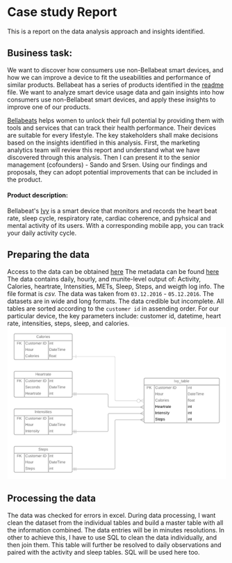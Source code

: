 # Case study Report
This is a report on the data analysis approach and insights identified.

## Business task:
We want to discover how consumers use non-Bellabeat smart devices, and how we can improve a device to fit the useabilities and performance of similar products.
Bellabeat has a series of products identified in the [readme](https://github.com/AntonAIG/google_da_capstone/blob/main/README.md) file. We want to analyze smart device usage data and gain insights into how consumers use non-Bellabeat smart devices, and apply these insights to improve one of our products.

[Bellabeats](https://bellabeat.com/about/) helps women to unlock their full potential by providing them with tools and services that can track their health performance. Their devices are suitable for every lifestyle.
The key stakeholders shall make decisions based on the insights identified in this analysis.
First, the marketing analytics team will review this report and understand what we have discovered through this analysis. Then I can present it to the senior management (cofounders) - Sando and Srsen. Using our findings and proposals, they can adopt potential improvements that can be included in the product.

#### Product description:
Bellabeat's [Ivy](https://bellabeat.com/ivy/) is a smart device that monitors and records the heart beat rate, sleep cycle, respiratory rate, cardiac coherence, and pyhsical and mental activity of its users. With a corresponding mobile app, you can track your daily activity cycle.

## Preparing the data
Access to the data can be obtained [here](https://github.com/AntonAIG/google_da_capstone/blob/main/datasets/prepare_readme.md)
The metadata can be found [here](https://www.fitabase.com/media/1930/fitabasedatadictionary102320.pdf)
The data contains daily, hourly, and munite-level output of: Activity, Calories, heartrate, Intensities, METs, Sleep, Steps, and weigth log info.
The file format is *csv.* The data was taken from `03.12.2016` - `05.12.2016`. The datasets are in wide and long formats.
The data credible but incomplete. All tables are sorted according to the `customer id` in assending order. For our particular device, the key parameters include: customer id, datetime, heart rate, intensities, steps, sleep, and calories.
![datamodel](https://github.com/AntonAIG/google_da_capstone/blob/main/bellabeat_datamodel.png)

## Processing the data
The data was checked for errors in excel.
During data processing, I want clean the dataset from the individual tables and build a master table with all the information combined. The data entries will be in minutes resolutions. In other to achieve this, I have to use SQL to clean the data individually, and then join them.
This table will further be resolved to daily observations and paired with the activity and sleep tables. SQL will be used here too.
